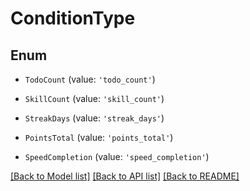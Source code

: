 # ConditionType


## Enum

* `TodoCount` (value: `'todo_count'`)

* `SkillCount` (value: `'skill_count'`)

* `StreakDays` (value: `'streak_days'`)

* `PointsTotal` (value: `'points_total'`)

* `SpeedCompletion` (value: `'speed_completion'`)

[[Back to Model list]](../README.md#documentation-for-models) [[Back to API list]](../README.md#documentation-for-api-endpoints) [[Back to README]](../README.md)
